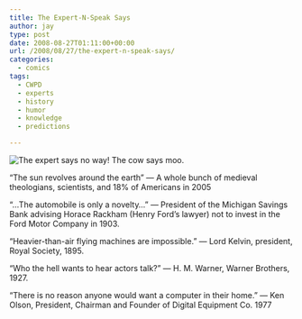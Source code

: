 ```yaml
---
title: The Expert-N-Speak Says
author: jay
type: post
date: 2008-08-27T01:11:00+00:00
url: /2008/08/27/the-expert-n-speak-says/
categories:
  - comics
tags:
  - CWPD
  - experts
  - history
  - humor
  - knowledge
  - predictions

---
```

![The expert says no way! The cow says moo.][1]

“The sun revolves around the earth” — A whole bunch of medieval theologians, scientists, and 18% of Americans in 2005

“…The automobile is only a novelty…” — President of the Michigan Savings Bank advising Horace Rackham (Henry Ford’s lawyer) not to invest in the Ford Motor Company in 1903.

“Heavier-than-air flying machines are impossible.” — Lord Kelvin, president, Royal Society, 1895.

“Who the hell wants to hear actors talk?” — H. M. Warner, Warner Brothers, 1927.

“There is no reason anyone would want a computer in their home.” — Ken Olson, President, Chairman and Founder of Digital Equipment Co. 1977

 [1]: https://cdn.rambleon.org/migrate/2008/08/expertsay.jpg